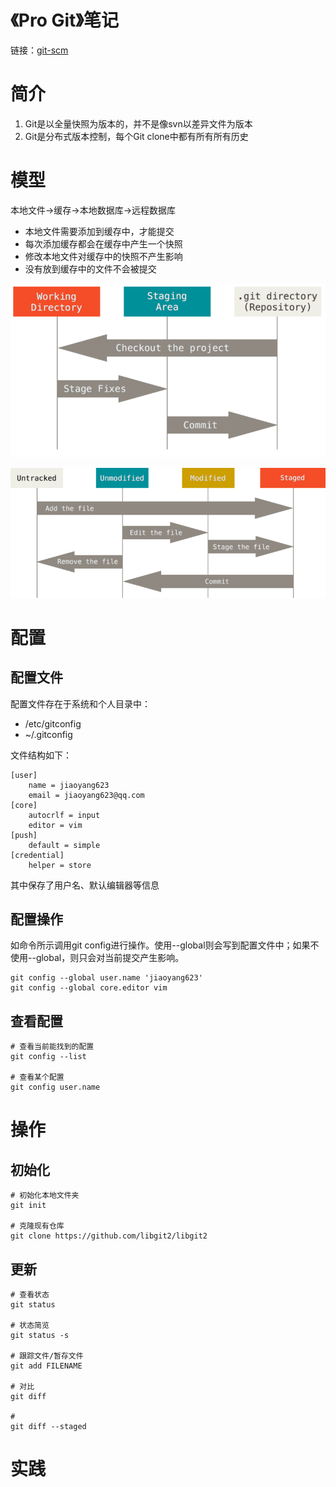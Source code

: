# 《Pro Git》笔记

链接：[git-scm](https://git-scm.com/book/zh/v2/)

# 简介
1. Git是以全量快照为版本的，并不是像svn以差异文件为版本
2. Git是分布式版本控制，每个Git clone中都有所有所有历史

# 模型

本地文件->缓存->本地数据库->远程数据库

- 本地文件需要添加到缓存中，才能提交
- 每次添加缓存都会在缓存中产生一个快照
- 修改本地文件对缓存中的快照不产生影响
- 没有放到缓存中的文件不会被提交

![存储区](res/git_storage.png)

![文件状态](res/git_file_status.png)

# 配置
## 配置文件
配置文件存在于系统和个人目录中：
- /etc/gitconfig
- ~/.gitconfig

文件结构如下：
```shell
[user]
    name = jiaoyang623
    email = jiaoyang623@qq.com
[core]
    autocrlf = input
    editor = vim
[push]
    default = simple
[credential]
    helper = store

```
其中保存了用户名、默认编辑器等信息
## 配置操作
如命令所示调用git config进行操作。使用--global则会写到配置文件中；如果不使用--global，则只会对当前提交产生影响。
```shell
git config --global user.name 'jiaoyang623'
git config --global core.editor vim
```
## 查看配置
```shell
# 查看当前能找到的配置
git config --list

# 查看某个配置
git config user.name
```

# 操作

## 初始化
```shell
# 初始化本地文件夹
git init

# 克隆现有仓库
git clone https://github.com/libgit2/libgit2
```

## 更新

```shell
# 查看状态
git status

# 状态简览
git status -s

# 跟踪文件/暂存文件
git add FILENAME

# 对比
git diff

# 
git diff --staged
```


# 实践
